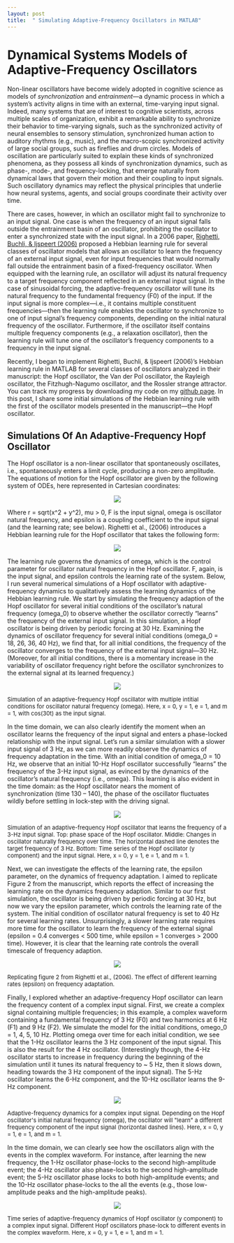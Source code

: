 ```yaml
---
layout: post
title:  " Simulating Adaptive-Frequency Oscillators in MATLAB"
---
```


# Dynamical Systems Models of Adaptive-Frequency Oscillators

Non-linear oscillators have become widely adopted in cognitive science as models of *synchronization* and *entrainment*—a dynamic process in which a system’s activity aligns in time with an external, time-varying input signal. Indeed, many systems that are of interest to cognitive scientists, across multiple scales of organization, exhibit a remarkable ability to synchronize their behavior to time-varying signals, such as the synchronized activity of neural ensembles to sensory stimulation, synchronized human action to auditory rhythms (e.g., music), and the macro-scopic synchronized activity of large social groups, such as fireflies and drum circles. Models of oscillation are particularly suited to explain these kinds of synchronized phenomena, as they possess all kinds of synchronization dynamics, such as phase-, mode-, and frequency-locking, that emerge naturally from dynamical laws that govern their motion and their coupling to input signals. Such oscillatory dynamics may reflect the physical principles that underlie how neural systems, agents, and social groups coordinate their activity over time.

There are cases, however, in which an oscillator might fail to synchronize to an input signal. One case is when the frequency of an input signal falls outside the entrainment basin of an oscillator, prohibiting the oscillator to enter a synchronized state with the input signal. In a 2006 paper, [Righetti, Buchli, & Ijspeert (2006)](https://doi.org/10.1016/j.physd.2006.02.009) proposed a Hebbian learning rule for several classes of oscillator models that allows an oscillator to learn the frequency of an external input signal, even for input frequencies that would normally fall outside the entrainment basin of a fixed-frequency oscillator. When equipped with the learning rule, an oscillator will adjust its natural frequency to a target frequency component reflected in an external input signal. In the case of sinusoidal forcing, the adaptive-frequency oscillator will tune its natural frequency to the fundamental frequency (F0) of the input. If the input signal is more complex—i.e., it contains multiple constituent frequencies—then the learning rule enables the oscillator to synchronize to one of input signal’s frequency components, depending on the initial natural frequency of the oscillator. Furthermore, if the oscillator itself contains multiple frequency components (e.g., a relaxation oscillator), then the learning rule will tune one of the oscillator’s frequency components to a frequency in the input signal.

Recently, I began to implement Righetti, Buchli, & Ijspeert (2006)’s Hebbian learning rule in MATLAB for several classes of oscillators analyzed in their manuscript: the Hopf oscillator, the Van der Pol oscillator, the Rayleigh oscillator, the Fitzhugh-Nagumo oscillator, and the Rossler strange attractor. You can track my progress by downloading my code on my [github page](https://github.com/ptichko/Adaptive-Frequency-Oscillators). In this post, I share some initial simulations of the Hebbian learning rule with the first of the oscillator models presented in the manuscript—the Hopf oscillator. 


## Simulations Of An Adaptive-Frequency Hopf Oscillator

The Hopf oscillator is a non-linear oscillator that spontaneously oscillates, i.e., spontaneously enters a limit cycle, producing a non-zero amplitude. The equations of motion for the Hopf oscillator are given by the following system of ODEs, here represented in Cartesian coordinates:

<p align="center">
<img src="https://render.githubusercontent.com/render/math?math=\begin{array}{l}
\dot{x}=\left(\mu-r^{2}\right) x-\omega y+\epsilon F \\
\dot{y}=\left(\mu-r^{2}\right) y+\omega x
\end{array}">
</p>

Where r = sqrt(x^2 + y^2), mu > 0, F is the input signal, omega is oscillator natural frequency, and epsilon is a coupling coefficient to the input signal (and the learning rate; see below). Righetti et al., (2006) introduces a Hebbian learning rule for the Hopf oscillator that takes the following form:

<p align="center">
<img src="https://render.githubusercontent.com/render/math?math=\dot{\omega}=-\epsilon F \frac{y}{\sqrt{x^{2}+y^{2}}}">
</p>

The learning rule governs the dynamics of omega, which is the control parameter for oscillator natural frequency in the Hopf oscillator. F, again, is the input signal, and epsilon controls the learning rate of the system. Below, I run several numerical simulations of a Hopf oscillator with adaptive-frequency dynamics to qualitatively assess the learning dynamics of the Hebbian learning rule. We start by simulating the frequency adaption of the Hopf oscillator for several initial conditions of the oscillator’s natural frequency (omega_0) to observe whether the oscillator correctly “learns” the frequency of the external input signal. In this simulation, a Hopf oscillator is being driven by periodic forcing at 30 Hz. Examining the dynamics of oscillator frequency for several initial conditions (omega_0 = 18, 26, 36, 40 Hz), we find that, for all initial conditions, the frequency of the oscillator converges to the frequency of the external input signal—30 Hz. (Moreover, for all initial conditions, there is a momentary increase in the variability of oscillator frequency right before the oscillator synchronizes to the external signal at its learned frequency.)

<p align="center">
  <img src="/img/Hopf_MultipleW0s.png"/>
  <figcaption>
                <font size="2">Simulation of an adaptive-frequency Hopf oscillator with multiple intitial conditions for oscillator natural frequency (omega).
				Here, x = 0, y = 1, e = 1, and m = 1, with cos(30t) as the input signal. </font>
</figcaption>
</p>

In the time domain, we can also clearly identify the moment when an oscillator learns the frequency of the input signal and enters a phase-locked relationship with the input signal. Let’s run a similar simulation with a slower input signal of 3 Hz, as we can more readily observe the dynamics of frequency adaptation in the time. With an initial condition of omega_0 = 10 Hz, we observe that an initial 10-Hz Hopf oscillator successfully “learns” the frequency of the 3-Hz input signal, as evinced by the dynamics of the oscillator’s natural frequency (i.e., omega). This learning is also evident in the time domain: as the Hopf oscillator nears the moment of synchronization (time 130 – 140), the phase of the oscillator fluctuates wildly before settling in lock-step with the driving signal.


<p align="center">
<img src="/img/Hopf_PhaseP.gif">
<figcaption>  <font size="2">Simulation of an adaptive-frequency Hopf oscillator that learns the frequency of a 3-Hz input signal. Top: phase space of the Hopf oscillator. Middle: Changes in oscillator naturally frequency over time. The horizontal dashed line denotes the target frequency of 3 Hz.
Bottom: Time series of the Hopf oscillator (y component) and the input signal. Here, x = 0, y = 1, e = 1, and m = 1. </font>
</figcaption>
</p>


Next, we can investigate the effects of the learning rate, the epsilon parameter, on the dynamics of frequency adaptation. I aimed to replicate Figure 2 from the manuscript, which reports the effect of increasing the learning rate on the dynamics frequency adaption. Similar to our first simulation, the oscillator is being driven by periodic forcing at 30 Hz, but now we vary the epsilon parameter, which controls the learning rate of the system. The initial condition of oscillator natural frequency is set to 40 Hz for several learning rates. Unsurprisingly, a slower learning rate requires more time for the oscillator to learn the frequency of the external signal (epsilon = 0.4 converges < 500 time, while epsilon = 1 converges > 2000 time). However, it is clear that the learning rate controls the overall timescale of frequency adaption.

<p align="center">
  <img src="/img/Righetti_Fig2.png"/>
   <figcaption>
                <font size="2"> Replicating figure 2 from Righetti et al., (2006). The effect of different learning rates (epsilon) on frequency adaptation. </font>
</figcaption>
</p>

Finally, I explored whether an adaptive-frequency Hopf oscillator can learn the frequency content of a complex input signal. First, we create a complex signal containing multiple frequencies; in this example, a complex waveform containing a fundamental frequency of 3 Hz (F0) and two harmonics at 6 Hz (F1) and 9 Hz (F2). We simulate the model for the initial conditions, omego_0 = 1, 4, 5, 10 Hz. Plotting omega over time for each initial condition, we see that the 1-Hz oscillator learns the 3 Hz component of the input signal. This is also the result for the 4 Hz oscillator. (Interestingly though, the 4-Hz oscillator starts to increase in frequency during the beginning of the simulation until it tunes its natural frequency to  ~ 5 Hz, then it slows down, heading towards the 3 Hz component of the input signal). The 5-Hz oscillator learns the 6-Hz component, and the 10-Hz oscillator learns the 9-Hz component. 

<p align="center">
  <img src="/img/Hopf_MultiFreq.png"/>
   <figcaption>
                <font size="2"> Adaptive-frequency dynamics for a complex input signal. Depending on the Hopf oscillator's initial natural frequency (omega), the oscillator will "learn" a different frequency component of the input signal (horizontal dashed lines).
				Here, x = 0, y = 1, e = 1, and m = 1. </font>
</figcaption>
</p>

In the time domain, we can clearly see how the oscillators align with the events in the complex waveform. For instance, after learning the new frequency, the 1-Hz oscillator phase-locks to the second high-amplitude event; the 4-Hz oscillator also phase-locks to the second high-amplitude event; the 5-Hz oscillator phase locks to both high-amplitude events; and the 10-Hz oscillator phase-locks to the all the events (e.g., those low-amplitude peaks and the high-amplitude peaks).

<p align="center">
  <img src="/img/Hopf_MultiFreqTimeDomain.png"/>
     <figcaption>
                <font size="2"> Time series of adaptive-frequency dynamics of Hopf oscillator (y component) to a complex input signal. Different Hopf oscillators phase-lock to different events in the complex waveform.
				Here, x = 0, y = 1, e = 1, and m = 1. </font>
</figcaption>
</p>

